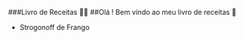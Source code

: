 ###Livro de Receitas :man_cook: 
##Olá ! Bem vindo ao meu livro de receitas :wave:
 * Strogonoff de Frango
